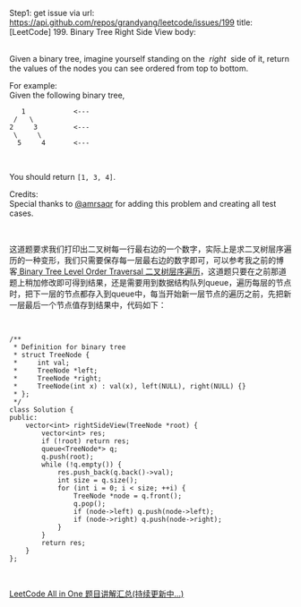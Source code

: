 Step1: get issue via url: https://api.github.com/repos/grandyang/leetcode/issues/199 
 title:[LeetCode] 199. Binary Tree Right Side View 
 body:  
  

Given a binary tree, imagine yourself standing on the  _right_  side of it, return the values of the nodes you can see ordered from top to bottom.

For example:  
Given the following binary tree,
    
    
       1            <---
     /   \
    2     3         <---
     \     \
      5     4       <---
    

 

You should return `[1, 3, 4]`.

Credits:  
Special thanks to [@amrsaqr](https://leetcode.com/discuss/user/amrsaqr) for adding this problem and creating all test cases.

 

这道题要求我们打印出二叉树每一行最右边的一个数字，实际上是求二叉树层序遍历的一种变形，我们只需要保存每一层最右边的数字即可，可以参考我之前的博客[ Binary Tree Level Order Traversal 二叉树层序遍历](http://www.cnblogs.com/grandyang/p/4051321.html)，这道题只要在之前那道题上稍加修改即可得到结果，还是需要用到数据结构队列queue，遍历每层的节点时，把下一层的节点都存入到queue中，每当开始新一层节点的遍历之前，先把新一层最后一个节点值存到结果中，代码如下：

 
    
    
    /**
     * Definition for binary tree
     * struct TreeNode {
     *     int val;
     *     TreeNode *left;
     *     TreeNode *right;
     *     TreeNode(int x) : val(x), left(NULL), right(NULL) {}
     * };
     */
    class Solution {
    public:
        vector<int> rightSideView(TreeNode *root) {
            vector<int> res;
            if (!root) return res;
            queue<TreeNode*> q;
            q.push(root);
            while (!q.empty()) {
                res.push_back(q.back()->val);
                int size = q.size();
                for (int i = 0; i < size; ++i) {
                    TreeNode *node = q.front();
                    q.pop();
                    if (node->left) q.push(node->left);
                    if (node->right) q.push(node->right);
                }
            }
            return res;
        }
    };

 

[LeetCode All in One 题目讲解汇总(持续更新中...)](http://www.cnblogs.com/grandyang/p/4606334.html)
